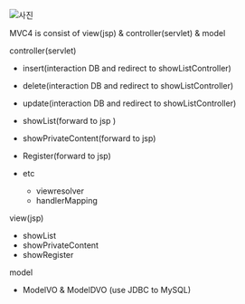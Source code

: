 ![사진](https://user-images.githubusercontent.com/70089259/136155942-47832cf2-d7fc-4ed7-8668-4aab4686b092.png)

MVC4 is consist of view(jsp) & controller(servlet) & model

controller(servlet)
- insert(interaction DB and redirect to showListController)
- delete(interaction DB and redirect to showListController)
- update(interaction DB and redirect to showListController)
- showList(forward to jsp )
- showPrivateContent(forward to jsp)
- Register(forward to jsp)

- etc
    - viewresolver
    - handlerMapping

view(jsp)
- showList
- showPrivateContent
- showRegister

model
- ModelVO & ModelDVO (use JDBC to MySQL)
